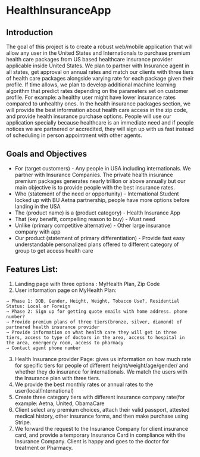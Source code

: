 # HealthInsuranceApp
## Introduction

The goal of this project is to create a robust web/mobile application that will allow any user in the United States and Internationals to purchase premium health care packages from US based healthcare insurance provider applicable inside United States. We plan to partner with Insurance agent in all states, get approval on annual rates and match our clients with three tiers of health care packages alongside varying rate for each package given their profile. If time allows, we plan to develop additional machine learning algorithm that predict rates depending on the parameters set on customer profile. For example: a healthy user might have lower insurance rates compared to unhealthy ones. In the health insurance packages section, we will provide the best information about health care access in the zip code, and provide health insurance purchase options. People will use our application specially because healthcare is an immediate need and if people notices we are partnered or accredited, they will sign up with us fast instead of scheduling in person appointment with other agents.

## Goals and Objectives

* For (target customers) - Any people in USA including internationals. We partner with Insurance Companies. The private health insurance premium packages generates nearly trillion or above annually but our main objective is to provide people with the best insurance rates.
* Who (statement of the need or opportunity) - International Student locked up with BU Aetna partnership, people have more options before landing in the USA
* The (product name) is a (product category) - Health Insurance App
* That (key benefit, compelling reason to buy) -  Must need 
* Unlike (primary competitive alternative) - Other large insurance company with app
* Our product (statement of primary differentiation) -  Provide fast easy understandable personalized plans offered to different category of group to get access health care

## Features List:
1. Landing page with three options : MyHealth Plan, Zip Code
2. User information page on MyHealth Plan: 
```
→ Phase 1: DOB, Gender, Height, Weight, Tobacco Use?, Residential Status: Local or Foreign
→ Phase 2: Sign up for getting quote emails with home address. phone number?
→ Provide premium plans of three tiers(bronze, silver, diamond) of partnered health insurance provider
→ Provide information on what health care they will get in three tiers, access to type of doctors in the area, access to hospital in the area, emergency room, access to pharmacy
→ Contact agent phone number
```
3. Health Insurance provider Page: gives us information on how much rate for specific tiers for people of different height/weight/age/gender/ and whether they do insurance for internationals. We match the users with the Insurance plan with three tiers.
4. We provide the best monthly rates or annual rates to the user(local/International)
5. Create three category tiers with different insurance company rate(for example: Aetna, United, ObamaCare
6. Client select any premium choices, attach their valid passport, attested medical history, other insurance forms, and then make purchase using Stripe.
7. We forward the request to the Insurance Company for client insurance card, and provide a temporary Insurance Card in compliance with the Insurance Company. Client is happy and goes to the doctor for treatment or Pharmacy.

